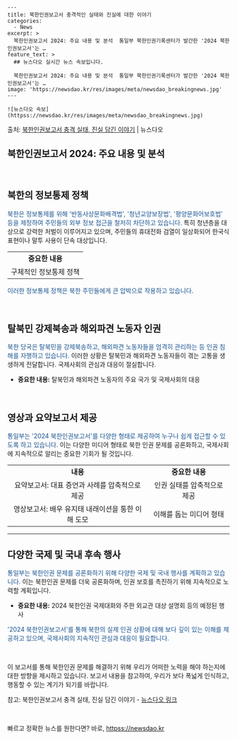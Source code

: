     ---
    title: 북한인권보고서 충격적인 실태와 진실에 대한 이야기
    categories:
      - News
    excerpt: >
      북한인권보고서 2024: 주요 내용 및 분석  통일부 북한인권기록센터가 발간한 '2024 북한인권보고서'는 …
    feature_text: >
      ## 뉴스다오 실시간 뉴스 속보입니다.
    
      북한인권보고서 2024: 주요 내용 및 분석  통일부 북한인권기록센터가 발간한 '2024 북한인권보고서'는 …
    image: 'https://newsdao.kr/res/images/meta/newsdao_breakingnews.jpg'
    ---
    
    ![뉴스다오 속보](httpss://newsdao.kr/res/images/meta/newsdao_breakingnews.jpg)

<p>출처: <a href="httpss://newsdao.kr/4483" rel="dofollow">북한인권보고서 충격 실태, 진실 담긴 이야기</a> | 뉴스다오</p>

<h2>북한인권보고서 2024: 주요 내용 및 분석</h2>

<p data-ke-size="size16">&nbsp;</p>

<h2 data-ke-size="size26">북한의 정보통제 정책</h2>

<p><span style="color: #1a5490;">북한은 정보통제를 위해 '반동사상문화배격법', '청년교양보장법', '평양문화어보호법' 등을 제정하여 주민들의 외부 정보 접근을 철저히 차단하고 있습니다.</span> 특히 청년층을 대상으로 강력한 처벌이 이루어지고 있으며, 주민들의 휴대전화 검열이 일상화되어 한국식 표현이나 말투 사용이 단속 대상입니다.</p>

<table>
<tbody>
<tr>
<td style="text-align: center; height: 17px;"><b>중요한 내용</b></td>
</tr>
<tr>
<td style="text-align: center; height: 17px;">구체적인 정보통제 정책</td>
</tr>
</tbody>
</table>

<p><span style="color: #1a5490;">이러한 정보통제 정책은 북한 주민들에게 큰 압박으로 작용하고 있습니다.</span></p>

<p data-ke-size="size16">&nbsp;</p>

<h2>탈북민 강제북송과 해외파견 노동자 인권</h2>

<p><span style="color: #1a5490;">북한 당국은 탈북민을 강제북송하고, 해외파견 노동자들을 엄격히 관리하는 등 인권 침해를 자행하고 있습니다.</span> 이러한 상황은 탈북민과 해외파견 노동자들이 겪는 고통을 생생하게 전달합니다. 국제사회의 관심과 대응이 절실합니다.</p>

<ul>
<li><b>중요한 내용:</b> 탈북민과 해외파견 노동자의 주요 국가 및 국제사회의 대응</li>
</ul>

<p data-ke-size="size16">&nbsp;</p>

<h2>영상과 요약보고서 제공</h2>

<p><span style="color: #1a5490;">통일부는 '2024 북한인권보고서'를 다양한 형태로 제공하여 누구나 쉽게 접근할 수 있도록 하고 있습니다.</span> 이는 다양한 미디어 형태로 북한 인권 문제를 공론화하고, 국제사회에 지속적으로 알리는 중요한 기회가 될 것입니다.</p>

<table>
<tbody>
<tr>
<td style="text-align: center; height: 17px;"><b>내용</b></td>
<td style="text-align: center; height: 17px;"><b>중요한 내용</b></td>
</tr>
<tr>
<td style="text-align: center; height: 17px;">요약보고서: 대표 증언과 사례를 압축적으로 제공</td>
<td style="text-align: center; height: 17px;">인권 실태를 압축적으로 제공</td>
</tr>
<tr>
<td style="text-align: center; height: 17px;">영상보고서: 배우 유지태 내래이션을 통한 이해 도모</td>
<td style="text-align: center; height: 17px;">이해를 돕는 미디어 형태</td>
</tr>
</tbody>
</table>

<hr>

<h2>다양한 국제 및 국내 후속 행사</h2>

<p><span style="color: #1a5490;">통일부는 북한인권 문제를 공론화하기 위해 다양한 국제 및 국내 행사를 계획하고 있습니다.</span> 이는 북한인권 문제를 더욱 공론화하며, 인권 보호를 촉진하기 위해 지속적으로 노력할 계획입니다.</p>

<ul>
<li><b>중요한 내용:</b> 2024 북한인권 국제대화와 주한 외교관 대상 설명회 등의 예정된 행사</li>
</ul>

<p><span style="color: #1a5490;">'2024 북한인권보고서'를 통해 북한의 실제 인권 상황에 대해 보다 깊이 있는 이해를 제공하고 있으며, 국제사회의 지속적인 관심과 대응이 필요합니다.</span>

<p data-ke-size="size16">&nbsp;</p>

<p>이 보고서를 통해 북한인권 문제를 해결하기 위해 우리가 어떠한 노력을 해야 하는지에 대한 방향을 제시하고 있습니다. 보고서 내용을 참고하여, 우리가 보다 폭넓게 인식하고, 행동할 수 있는 계기가 되기를 바랍니다.</p>

<p>참고: 북한인권보고서 충격 실태, 진실 담긴 이야기 - <a href="httpss://newsdao.kr/4483">뉴스다오 링크</a></p>

<p data-ke-size="size16">&nbsp;</p> 

빠르고 정확한 뉴스를 원한다면? 바로, <a href="httpss://newsdao.kr" rel="dofollow">httpss://newsdao.kr</a>


    